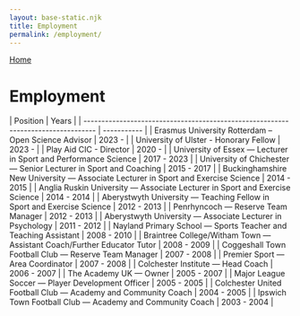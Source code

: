 ```yaml
---
layout: base-static.njk
title: Employment
permalink: /employment/
---
```


[Home](https://johnmills.netlify.app)
<h1>Employment</h1>
| Position                                                                          | Years       |
| --------------------------------------------------------------------------------- | ----------- |
| Erasmus University Rotterdam – Open Science Advisor                               | 2023 -      |
| University of Ulster - Honorary Fellow                                            | 2023 -      |
| Play Aid CIC - Director                                                           | 2020 -      |
| University of Essex — Lecturer in Sport and Performance Science                   | 2017 - 2023 |
| University of Chichester — Senior Lecturer in Sport and Coaching                  | 2015 - 2017 |
| Buckinghamshire New University — Associate Lecturer in Sport and Exercise Science | 2014 - 2015 |
| Anglia Ruskin University — Associate Lecturer in Sport and Exercise Science       | 2014 - 2014 |
| Aberystwyth University — Teaching Fellow in Sport and Exercise Science            | 2012 - 2013 |
| Penrhyncoch — Reserve Team Manager                                                | 2012 - 2013 |
| Aberystwyth University — Associate Lecturer in Psychology                         | 2011 - 2012 |
| Nayland Primary School — Sports Teacher and Teaching Assistant                    | 2008 - 2010 |
| Braintree College/Witham Town — Assistant Coach/Further Educator Tutor            | 2008 - 2009 |
| Coggeshall Town Football Club — Reserve Team Manager                              | 2007 - 2008 |
| Premier Sport — Area Coordinator                                                  | 2007 - 2008 |
| Colchester Institute — Head Coach                                                 | 2006 - 2007 |
| The Academy UK — Owner                                                            | 2005 - 2007 |
| Major League Soccer — Player Development Officer                                  | 2005 - 2005 |
| Colchester United Football Club — Academy and Community Coach                     | 2004 - 2005 |
| Ipswich Town Football Club — Academy and Community Coach                          | 2003 - 2004 |
